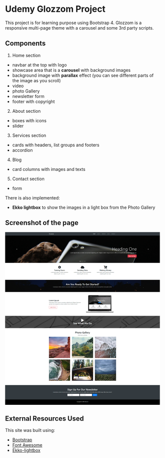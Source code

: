 # Udemy Glozzom Project
This project is for learning purpose using Bootstrap 4.
Glozzom is a responsive multi-page theme with a carousel and some 3rd party scripts.

## Components
1. Home section
- navbar at the top with logo
- showcase area that is a **carousel** with background images
- background image with **parallax** effect (you can see different parts of the image as you scroll)
- video
- photo Gallery 
- newsletter form
- footer with copyright 
2. About section
- boxes with icons
- slider
3. Services section
- cards with headers, list groups and footers
- accordion
4. Blog
- card columns with images and texts
5. Contact section
- form


There is also implemented:
- **Ekko lightbox** to show the images in a light box from the Photo Gallery

## Screenshot of the page
![](img/screencapture-glozzom-project.png)

## External Resources Used
This site was built using:
- [Bootstrap](https://getbootstrap.com/)
- [Font Awesome](https://fontawesome.com/)
- [Ekko-lightbox](https://cdnjs.com/libraries/ekko-lightbox)



